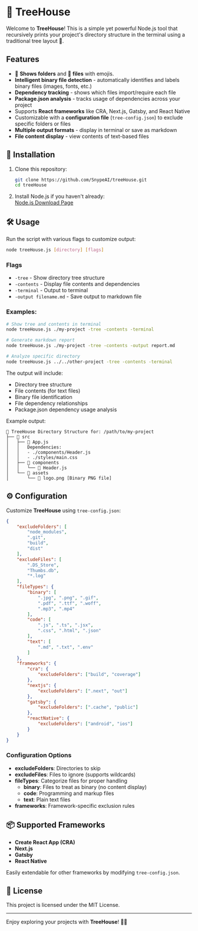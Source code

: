 # 🌳 TreeHouse

Welcome to **TreeHouse**! This is a simple yet powerful Node.js tool that recursively prints your project's directory structure in the terminal using a traditional tree layout 🌲. 

## Features
- 📂 **Shows folders** and 📄 **files** with emojis.
- **Intelligent binary file detection** - automatically identifies and labels binary files (images, fonts, etc.)
- **Dependency tracking** - shows which files import/require each file
- **Package.json analysis** - tracks usage of dependencies across your project
- Supports **React frameworks** like CRA, Next.js, Gatsby, and React Native
- Customizable with a **configuration file** (`tree-config.json`) to exclude specific folders or files
- **Multiple output formats** - display in terminal or save as markdown
- **File content display** - view contents of text-based files

## 🚀 Installation

1. Clone this repository:
    ```bash
    git clone https://github.com/SnypeAI/treeHouse.git
    cd treeHouse
    ```

2. Install Node.js if you haven't already:  
   [Node.js Download Page](https://nodejs.org)

## 🛠️ Usage

Run the script with various flags to customize output:

```bash
node treeHouse.js [directory] [flags]
```

### Flags
- `-tree` - Show directory tree structure
- `-contents` - Display file contents and dependencies
- `-terminal` - Output to terminal
- `-output filename.md` - Save output to markdown file

### Examples:
```bash
# Show tree and contents in terminal
node treeHouse.js ./my-project -tree -contents -terminal

# Generate markdown report
node treeHouse.js ./my-project -tree -contents -output report.md

# Analyze specific directory
node treeHouse.js ../../other-project -tree -contents -terminal
```

The output will include:
- Directory tree structure
- File contents (for text files)
- Binary file identification
- File dependency relationships
- Package.json dependency usage analysis

Example output:
```
🌳 TreeHouse Directory Structure for: /path/to/my-project
├── 📂 src
│   ├── 📄 App.js
│   │   Dependencies:
│   │   - ./components/Header.js
│   │   - ./styles/main.css
│   ├── 📂 components
│   │   └── 📄 Header.js
│   └── 📂 assets
│       └── 📄 logo.png [Binary PNG file]
```

## ⚙️ Configuration

Customize **TreeHouse** using `tree-config.json`:

```json
{
    "excludeFolders": [
        "node_modules",
        ".git",
        "build",
        "dist"
    ],
    "excludeFiles": [
        ".DS_Store",
        "Thumbs.db",
        "*.log"
    ],
    "fileTypes": {
        "binary": [
            ".jpg", ".png", ".gif",
            ".pdf", ".ttf", ".woff",
            ".mp3", ".mp4"
        ],
        "code": [
            ".js", ".ts", ".jsx",
            ".css", ".html", ".json"
        ],
        "text": [
            ".md", ".txt", ".env"
        ]
    },
    "frameworks": {
        "cra": {
            "excludeFolders": ["build", "coverage"]
        },
        "nextjs": {
            "excludeFolders": [".next", "out"]
        },
        "gatsby": {
            "excludeFolders": [".cache", "public"]
        },
        "reactNative": {
            "excludeFolders": ["android", "ios"]
        }
    }
}
```

### Configuration Options

- **excludeFolders**: Directories to skip
- **excludeFiles**: Files to ignore (supports wildcards)
- **fileTypes**: Categorize files for proper handling
  - **binary**: Files to treat as binary (no content display)
  - **code**: Programming and markup files
  - **text**: Plain text files
- **frameworks**: Framework-specific exclusion rules

## 📦 Supported Frameworks

- **Create React App (CRA)**
- **Next.js**
- **Gatsby**
- **React Native**

Easily extendable for other frameworks by modifying `tree-config.json`.

## 📝 License

This project is licensed under the MIT License.

---

Enjoy exploring your projects with **TreeHouse**! 🌲✨
